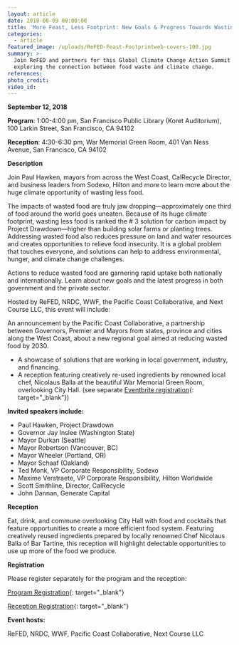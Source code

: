 ```yaml
---
layout: article
date: 2018-08-09 00:00:00
title: 'More Feast, Less Footprint: New Goals & Progress Towards Wasting Less Food'
categories:
  - article
featured_image: /uploads/ReFED-Feast-Footprintweb-covers-100.jpg
summary: >-
  Join ReFED and partners for this Global Climate Change Action Summit event
  exploring the connection between food waste and climate change.
references:
photo_credit:
video_id:
---
```


**September 12, 2018**

**Program**: 1:00-4:00 pm, San Francisco Public Library (Koret Auditorium), 100 Larkin Street, San Francisco, CA 94102

**Reception**: 4:30-6:30 pm, War Memorial Green Room, 401 Van Ness Avenue, San Francisco, CA 94102

**Description**

Join Paul Hawken, mayors from across the West Coast, CalRecycle Director, and business leaders from Sodexo, Hilton and more to learn more about the huge climate opportunity of wasting less food.

The impacts of wasted food are truly jaw dropping—approximately one third of food around the world goes uneaten. Because of its huge climate footprint, wasting less food is ranked the # 3 solution for carbon impact by Project Drawdown—higher than building solar farms or planting trees. Addressing wasted food also reduces pressure on land and water resources and creates opportunities to relieve food insecurity. It is a global problem that touches everyone, and solutions can help to address environmental, hunger, and climate change challenges.

Actions to reduce wasted food are garnering rapid uptake both nationally and internationally. Learn about new goals and the latest progress in both government and the private sector.

Hosted by ReFED, NRDC, WWF, the Pacific Coast Collaborative, and Next Course LLC, this event will include:

An announcement by the Pacific Coast Collaborative, a partnership between Governors, Premier and Mayors from states, province and cities along the West Coast, about a new regional goal aimed at reducing wasted food by 2030.

* A showcase of solutions that are working in local government, industry, and financing.
* A reception featuring creatively re-used ingredients by renowned local chef, Nicolaus Balla at the beautiful War Memorial Green Room, overlooking City Hall. (see separate [Eventbrite registration](https://www.eventbrite.com/e/more-feast-less-footprint-reception-tickets-49154553593){: target="_blank"})

**Invited speakers include:**

* Paul Hawken, Project Drawdown
* Governor Jay Inslee (Washington State)
* Mayor Durkan (Seattle)
* Mayor Robertson (Vancouver, BC)
* Mayor Wheeler (Portland, OR)
* Mayor Schaaf (Oakland)
* Ted Monk, VP Corporate Responsibility, Sodexo
* Maxime Verstraete, VP Corporate Responsibility, Hilton Worldwide
* Scott Smithline, Director, CalRecycle
* John Dannan, Generate Capital

**Reception**

Eat, drink, and commune overlooking City Hall with food and cocktails that feature opportunities to create a more efficient food system. Featuring creatively reused ingredients prepared by locally renowned Chef Nicolaus Balla of Bar Tartine, this reception will highlight delectable opportunities to use up more of the food we produce.&nbsp;

**Registration**

Please register separately for the program and the reception:

[Program Registration](https://www.eventbrite.com/e/more-feast-less-footprint-new-goals-progress-towards-wasting-less-food-tickets-49154133336){: target="_blank"}

[Reception Registration](https://www.eventbrite.com/e/more-feast-less-footprint-reception-tickets-49154553593){: target="_blank"}

**Event hosts:**

ReFED, NRDC, WWF, Pacific Coast Collaborative, Next Course LLC